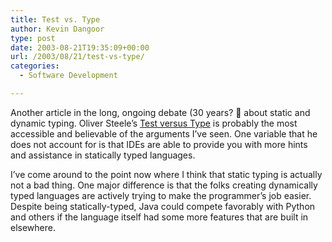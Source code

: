 ```yaml
---
title: Test vs. Type
author: Kevin Dangoor
type: post
date: 2003-08-21T19:35:09+00:00
url: /2003/08/21/test-vs-type/
categories:
  - Software Development

---
```

Another article in the long, ongoing debate (30 years? 🙂 about static and dynamic typing. Oliver Steele&#8217;s [Test versus Type][1] is probably the most accessible and believable of the arguments I&#8217;ve seen. One variable that he does not account for is that IDEs are able to provide you with more hints and assistance in statically typed languages.

I&#8217;ve come around to the point now where I think that static typing is actually not a bad thing. One major difference is that the folks creating dynamically typed languages are actively trying to make the programmer&#8217;s job easier. Despite being statically-typed, Java could compete favorably with Python and others if the language itself had some more features that are built in elsewhere.

 [1]: http://www.osteele.com/archives/2003/08/test_versus_type.html "Test versus Type"
